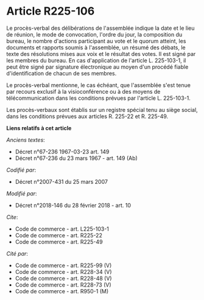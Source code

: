 # Article R225-106

Le procès-verbal des délibérations de l'assemblée indique la date et le lieu de réunion, le mode de convocation, l'ordre du
jour, la composition du bureau, le nombre d'actions participant au vote et le quorum atteint, les documents et rapports
soumis à l'assemblée, un résumé des débats, le texte des résolutions mises aux voix et le résultat des votes. Il est signé
par les membres du bureau. En cas d'application de l'article L. 225-103-1, il peut être signé par signature électronique au
moyen d'un procédé fiable d'identification de chacun de ses membres. 

Le procès-verbal mentionne, le cas échéant, que l'assemblée s'est tenue par recours exclusif à la visioconférence ou à des
moyens de télécommunication dans les conditions prévues par l'article L. 225-103-1. 

Les procès-verbaux sont établis sur un registre spécial tenu au siège social, dans les conditions prévues aux articles R.
225-22 et R. 225-49.

**Liens relatifs à cet article**

_Anciens textes_:

  - Décret n°67-236 1967-03-23 art. 149
  - Décret n°67-236 du 23 mars 1967 - art. 149 (Ab)

_Codifié par_:

  - Décret n°2007-431 du 25 mars 2007

_Modifié par_:

  - Décret n°2018-146 du 28 février 2018 - art. 10

_Cite_:

  - Code de commerce - art. L225-103-1
  - Code de commerce - art. R225-22
  - Code de commerce - art. R225-49

_Cité par_:

  - Code de commerce - art. R225-99 (V)
  - Code de commerce - art. R228-34 (V)
  - Code de commerce - art. R228-48 (V)
  - Code de commerce - art. R228-73 (V)
  - Code de commerce - art. R950-1 (M)
